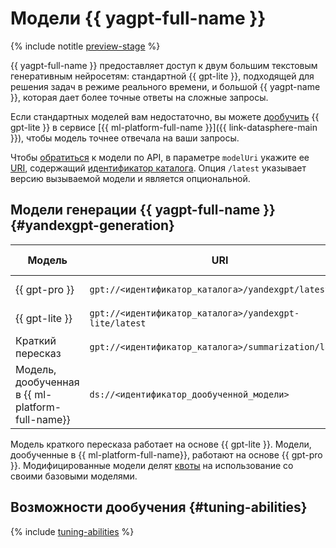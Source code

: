 # Модели {{ yagpt-full-name }}

{% include notitle [preview-stage](../../_includes/foundation-models/yandexgpt/preview.md) %}

{{ yagpt-full-name }} предоставляет доступ к двум большим текстовым генеративным нейросетям: стандартной {{ gpt-lite }}, подходящей для решения задач в режиме реального времени, и большой {{ yagpt-name }}, которая дает более точные ответы на сложные запросы.

Если стандартных моделей вам недостаточно, вы можете [дообучить](../tutorials/yagpt-tuning) {{ gpt-lite }} в сервисе [{{ ml-platform-full-name }}]({{ link-datasphere-main }}), чтобы модель точнее отвечала на ваши запросы. 

Чтобы [обратиться](../operations/create-prompt.md) к модели по API, в параметре `modelUri` укажите ее [URI](https://ru.wikipedia.org/wiki/URI), содержащий [идентификатор каталога](../../resource-manager/operations/folder/get-id.md). Опция `/latest` указывает версию вызываемой модели и является опциональной.

## Модели генерации {{ yagpt-full-name }} {#yandexgpt-generation}

| Модель | URI | Режим работы |
|---|---|---|
| {{ gpt-pro }} | `gpt://<идентификатор_каталога>/yandexgpt/latest` | [Асинхронный, синхронный](./index.md#working-mode)|
| {{ gpt-lite }} | `gpt://<идентификатор_каталога>/yandexgpt-lite/latest` | Асинхронный, синхронный |
| Краткий пересказ | `gpt://<идентификатор_каталога>/summarization/latest` | Асинхронный, синхронный |
| Модель, дообученная в {{ ml-platform-full-name}} | `ds://<идентификатор_дообученной_модели>` | Синхронный |

Модель краткого пересказа работает на основе {{ gpt-lite }}. Модели, дообученные в {{ ml-platform-full-name}}, работают на основе {{ gpt-pro }}. Модифицированные модели делят [квоты](./limits.md#quotas) на использование со своими базовыми моделями.

## Возможности дообучения {#tuning-abilities}

{% include [tuning-abilities](../../_includes/foundation-models/yandexgpt/tuning-abilities.md) %}

